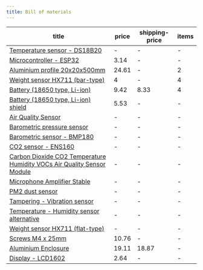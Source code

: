 ```yaml
---
title: Bill of materials
---
```


<!-- QueryToSerialize: table WITHOUT ID "[" + default(title, file.name) + "]" + default( "("+  replace(replace(file.path, "gratheon.com", ""), " ", "%20") + ")", "") as title,  price,  shipping-price, items  FROM "docs/beehive-sensors/components"   WHERE file.name != "index" -->
<!-- SerializedQuery: table WITHOUT ID "[" + default(title, file.name) + "]" + default( "("+  replace(replace(file.path, "gratheon.com", ""), " ", "%20") + ")", "") as title,  price,  shipping-price, items  FROM "docs/beehive-sensors/components"   WHERE file.name != "index" -->

| title                                                                                                                                                                                                      | price | shipping-price | items |
| ---------------------------------------------------------------------------------------------------------------------------------------------------------------------------------------------------------- | ----- | -------------- | ----- |
| [Temperature sensor - DS18B20](docs/beehive-sensors/components/DS18B20.md)                                                                                                                                 | \-    | \-             | \-    |
| [Microcontroller - ESP32](docs/beehive-sensors/components/ESP32.md)                                                                                                                                        | 3.14  | \-             | \-    |
| [Aluminium profile 20x20x500mm](docs/beehive-sensors/components/aluminium-profile.md)                                                                                                                      | 24.61 | \-             | 2     |
| [Weight sensor HX711 (bar-type)](docs/beehive-sensors/components/HX711-bar.md)                                                                                                                             | 4     | \-             | 4     |
| [Battery (18650 type, Li-ion)](docs/beehive-sensors/components/battery.md)                                                                                                                                 | 9.42  | 8.33           | 4     |
| [Battery (18650 type, Li-ion) shield](docs/beehive-sensors/components/battery-shield.md)                                                                                                                   | 5.53  | \-             | \-    |
| [Air Quality Sensor](docs/beehive-sensors/components/todo/Air%20Quality%20Sensor.md)                                                                                                                       | \-    | \-             | \-    |
| [Barometric pressure sensor](docs/beehive-sensors/components/todo/Barometric%20pressure%20sensor.md)                                                                                                       | \-    | \-             | \-    |
| [Barometric sensor - BMP180](docs/beehive-sensors/components/todo/Barometric%20sensor%20-%20BMP180.md)                                                                                                     | \-    | \-             | \-    |
| [CO2 sensor - ENS160](docs/beehive-sensors/components/todo/CO2%20sensor%20-%20ENS160.md)                                                                                                                   | \-    | \-             | \-    |
| [Carbon Dioxide CO2 Temperature Humidity VOCs Air Quality Sensor Module](docs/beehive-sensors/components/todo/Carbon%20Dioxide%20CO2%20Temperature%20Humidity%20VOCs%20Air%20Quality%20Sensor%20Module.md) | \-    | \-             | \-    |
| [Microphone Amplifier Stable](docs/beehive-sensors/components/todo/Microphone%20Amplifier%20Stable.md)                                                                                                     | \-    | \-             | \-    |
| [PM2 dust sensor](docs/beehive-sensors/components/todo/PM2%20dust%20sensor.md)                                                                                                                             | \-    | \-             | \-    |
| [Tampering - Vibration sensor](docs/beehive-sensors/components/todo/Tampering%20-%20Vibration%20sensor.md)                                                                                                 | \-    | \-             | \-    |
| [Temperature - Humidity sensor alternative](docs/beehive-sensors/components/todo/Temperature%20-%20Humidity%20sensor%20alternative.md)                                                                     | \-    | \-             | \-    |
| [Weight sensor HX711 (flat-type)](docs/beehive-sensors/components/todo/HX711-flat.md)                                                                                                                      | \-    | \-             | \-    |
| [Screws M4 x 25mm](docs/beehive-sensors/components/screws.md)                                                                                                                                              | 10.76 | \-             | \-    |
| [Aluminium Enclosure](docs/beehive-sensors/components/case.md)                                                                                                                                             | 19.11 | 18.87          | \-    |
| [Display - LCD1602](docs/beehive-sensors/components/display.md)                                                                                                                                            | 2.64  | \-             | \-    |
<!-- SerializedQuery END -->
